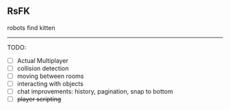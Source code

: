## RsFK

robots find kitten

---

TODO:

- [ ] Actual Multiplayer
- [ ] collision detection
- [ ] moving between rooms
- [ ] interacting with objects
- [ ] chat improvements: history, pagination, snap to bottom
- [ ] ~~player scripting~~

